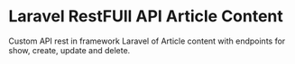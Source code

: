 # Laravel RestFUll API Article Content
Custom API rest in framework Laravel of Article content with endpoints for show, create, update and delete.
